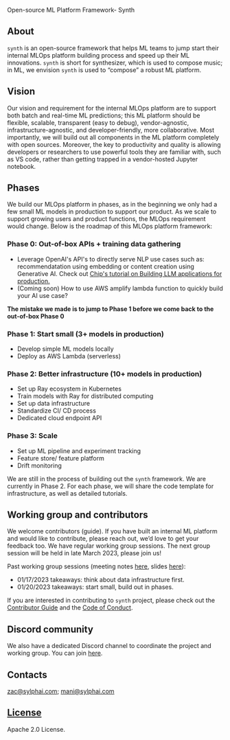 Open-source ML Platform Framework- Synth

## About

`synth` is an open-source framework that helps ML teams to jump start their internal MLOps platform building process and speed up their ML innovations. `synth` is short for synthesizer, which is used to compose music; in ML, we envision `synth` is used to “compose” a robust ML platform.

## Vision

Our vision and requirement for the internal MLOps platform are to support both batch and real-time ML predictions; this ML platform should be flexible, scalable, transparent (easy to debug), vendor-agnostic, infrastructure-agnostic, and developer-friendly, more collaborative. Most importantly, we will build out all components in the ML platform completely with open sources. Moreover, the key to productivity and quality is allowing developers or researchers to use powerful tools they are familiar with, such as VS code, rather than getting trapped in a vendor-hosted Jupyter notebook. 

## Phases

We build our MLOps platform in phases, as in the beginning we only had a few small ML models in production to support our product. As we scale to support growing users and product functions, the MLOps requirement would change. Below is the roadmap of this MLOps platform framework:

### Phase 0: Out-of-box APIs + training data gathering
* Leverage OpenAI's API's to directly serve NLP use cases such as: recommendatation using embedding or content creation using Generative AI. Check out [Chip's tutorial on Building LLM applications for production.](https://huyenchip.com/2023/04/11/llm-engineering.html)
* (Coming soon) How to use AWS amplify lambda function to quickly build your AI use case? 


**The mistake we made is to jump to Phase 1 before we come back to the out-of-box Phase 0**


### Phase 1: Start small (3+ models in production)
* Develop simple ML models locally
* Deploy as AWS Lambda (serverless) 

### Phase 2: Better infrastructure (10+ models in production)
* Set up Ray ecosystem in Kubernetes
* Train models with Ray for distributed computing
* Set up data infrastructure
* Standardize CI/ CD process
* Dedicated cloud endpoint API 

### Phase 3: Scale
* Set up ML pipeline and experiment tracking
* Feature store/ feature platform
* Drift monitoring

We are still in the process of building out the `synth` framework. We are currently in Phase 2. For each phase, we will share the code template for infrastructure, as well as detailed tutorials.

## Working group and contributors

We welcome contributors (guide). If you have built an internal ML platform and would like to contribute, please reach out, we’d love to get your feedback too. We have regular working group sessions. The next group session will be held in late March 2023, please join us!

Past working group sessions (meeting notes [here](https://docs.google.com/document/d/1ASyLiqwBTqdBQn0-T_2wG-NxmAuRuhkwPuYxTbRuquU/edit), slides [here](https://docs.google.com/presentation/d/15CogvnpBLcganbMTtP2yHBiNi3Nm5RNMd5Cd1-WIm4Q/edit#slide=id.p)):
 
* 01/17/2023 takeaways: think about data infrastructure first.
* 01/20/2023 takeaways: start small, build out in phases.

If you are interested in contributing to `synth` project, please check out the [Contributor Guide](https://github.com/sylphai-com/synth/blob/main/contributing.md) and the [Code of Conduct](https://github.com/sylphai-com/synth/blob/main/code-of-conduct.md).


## Discord community

We also have a dedicated Discord channel to coordinate the project and working group. You can join [here](https://discord.gg/Sw2dKjxVqU).

## Contacts

zac@sylphai.com; mani@sylphai.com

## [License](https://github.com/sylphai-com/synth/blob/main/LICENSE)

Apache 2.0 License.


